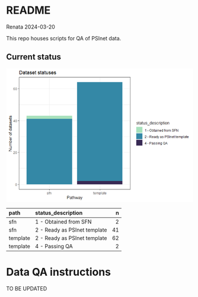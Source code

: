 README
================
Renata
2024-03-20

This repo houses scripts for QA of PSInet data.

## Current status

![](README_files/figure-gfm/unnamed-chunk-2-1.png)<!-- -->

| path     | status_description           |   n |
|:---------|:-----------------------------|----:|
| sfn      | 1 - Obtained from SFN        |   2 |
| sfn      | 2 - Ready as PSInet template |  41 |
| template | 2 - Ready as PSInet template |  62 |
| template | 4 - Passing QA               |   2 |

# Data QA instructions

TO BE UPDATED
